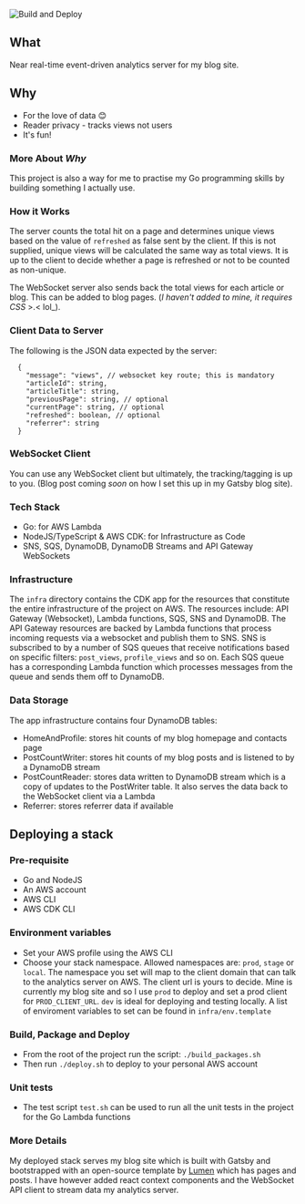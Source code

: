 ![Build and Deploy](https://github.com/Codeama/analytics/workflows/Build%20and%20Deploy/badge.svg)

## What

Near real-time event-driven analytics server for my blog site.

## Why

- For the love of data :blush:
- Reader privacy - tracks views not users
- It's fun!

### More About _Why_

This project is also a way for me to practise my Go programming skills by building something I actually use.

### How it Works

The server counts the total hit on a page and determines unique views based on the value of `refreshed` as false sent by the client. If this is not supplied, unique views will be calculated the same way as total views. It is up to the client to decide whether a page is refreshed or not to be counted as non-unique.

The WebSocket server also sends back the total views for each article or blog. This can be added to blog pages. (_I haven't added to mine, it requires CSS_ >.< lol\_).

### Client Data to Server

The following is the JSON data expected by the server:

      {
        "message": "views", // websocket key route; this is mandatory
        "articleId": string,
        "articleTitle": string,
        "previousPage": string, // optional
        "currentPage": string, // optional
        "refreshed": boolean, // optional
        "referrer": string
      }

### WebSocket Client

You can use any WebSocket client but ultimately, the tracking/tagging is up to you. (Blog post coming _soon_ on how I set this up in my Gatsby blog site).

### Tech Stack

- Go: for AWS Lambda
- NodeJS/TypeScript & AWS CDK: for Infrastructure as Code
- SNS, SQS, DynamoDB, DynamoDB Streams and API Gateway WebSockets

### Infrastructure

The `infra` directory contains the CDK app for the resources that constitute the entire infrastructure of the project on AWS.
The resources include: API Gateway (Websocket), Lambda functions, SQS, SNS and DynamoDB.
The API Gateway resources are backed by Lambda functions that process incoming requests via a websocket and publish them to SNS.
SNS is subscribed to by a number of SQS queues that receive notifications based on specific filters: `post_views`, `profile_views` and so on.
Each SQS queue has a corresponding Lambda function which processes messages from the queue and sends them off to DynamoDB.

### Data Storage

The app infrastructure contains four DynamoDB tables:

- HomeAndProfile: stores hit counts of my blog homepage and contacts page
- PostCountWriter: stores hit counts of my blog posts and is listened to by a DynamoDB stream
- PostCountReader: stores data written to DynamoDB stream which is a copy of updates to the PostWriter table. It also serves the data back to the WebSocket client via a Lambda
- Referrer: stores referrer data if available

## Deploying a stack

### Pre-requisite

- Go and NodeJS
- An AWS account
- AWS CLI
- AWS CDK CLI

### Environment variables

- Set your AWS profile using the AWS CLI
- Choose your stack namespace. Allowed namespaces are: `prod`, `stage` or `local`. The namespace you set will map to the client domain that can talk to the analytics server on AWS. The client url is yours to decide. Mine is currently my blog site and so I use `prod` to deploy and set a prod client for `PROD_CLIENT_URL`. `dev` is ideal for deploying and testing locally. A list of enviroment variables to set can be found in `infra/env.template`

### Build, Package and Deploy

- From the root of the project run the script: `./build_packages.sh`
- Then run `./deploy.sh` to deploy to your personal AWS account

### Unit tests

- The test script `test.sh` can be used to run all the unit tests in the project for the Go Lambda functions

### More Details

My deployed stack serves my blog site which is built with Gatsby and bootstrapped with an open-source template by [Lumen](https://github.com/alxshelepenok/gatsby-starter-lumen) which has pages and posts. I have however added react context components and the WebSocket API client to stream data my analytics server.
